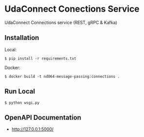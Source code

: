 # UdaConnect Conections Service

UdaConnect Connections service (REST, gRPC & Kafka)

## Installation

Local:

```
$ pip install -r requirements.txt
```

Docker:

```
$ docker build -t nd064-message-passing:connections .
```

## Run Local

```
$ python wsgi.py
```

## OpenAPI Documentation

* http://127.0.0.1:5000/


